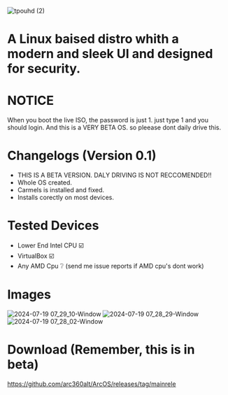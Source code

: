 ![tpouhd (2)](https://github.com/user-attachments/assets/2f0a3a7a-6bfe-41a9-8cd1-2936f5b83365)

# A Linux baised distro whith a modern and sleek UI and designed for security.

# NOTICE
When you boot the live ISO, the password is just 1. just type 1 and you should login.
And this is a VERY BETA OS. so pleease dont daily drive this.

# Changelogs (Version 0.1)
- THIS IS A BETA VERSION. DALY DRIVING IS NOT RECCOMENDED!!
- Whole OS created.
- Carmels is installed and fixed.
- Installs corectly on most devices.

# Tested Devices
- Lower End Intel CPU ☑️
- VirtualBox ☑️
- Any AMD Cpu ❔ (send me issue reports if AMD cpu's dont work)

# Images
![2024-07-19 07_29_10-Window](https://github.com/user-attachments/assets/72ccdf12-e35c-4895-b558-989b5d5b6bca)
![2024-07-19 07_28_29-Window](https://github.com/user-attachments/assets/f6b79c74-07e4-48af-a811-3b7f4404c02d)
![2024-07-19 07_28_02-Window](https://github.com/user-attachments/assets/9a05220b-7c46-478d-bdb5-0b8cb09e7a6d)

# Download (Remember, this is in beta)
https://github.com/arc360alt/ArcOS/releases/tag/mainrele
